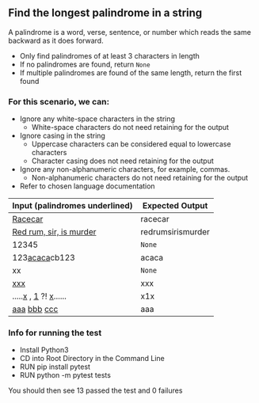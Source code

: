 ## Find the longest palindrome in a string

A palindrome is a word, verse, sentence, or number which reads the same backward as it
does forward.

* Only find palindromes of at least 3 characters in length
* If no palindromes are found, return `None`
* If multiple palindromes are found of the same length, return the first found

### For this scenario, we can:
* Ignore any white-space characters in the string 
  * White-space characters do not need retaining for the output
* Ignore casing in the string
  * Uppercase characters can be considered equal to lowercase characters
  * Character casing does not need retaining for the output
* Ignore any non-alphanumeric characters, for example, commas.
  * Non-alphanumeric characters do not need retaining for the output
* Refer to chosen language documentation


Input (palindromes underlined) | Expected Output
--- | ---
<u>Racecar</u>|racecar
<u>Red rum, sir, is murder</u>|redrumsirismurder
12345|`None`
123<u>acaca</u>cb123|acaca
xx|`None`
<u>xxx</u>|xxx
.....<u>x</u> , <u>1</u> ?! <u>x</u>......|x1x
<u>aaa</u> <u>bbb</u> <u>ccc</u>|aaa

### Info for running the test
* Install Python3
* CD into Root Directory in the Command Line
* RUN pip install pytest
* RUN python -m pytest tests

You should then see 13 passed the test and 0 failures
